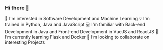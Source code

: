 ### Hi there 👋

👀 I'm interested in Software Development and Machine Learning
💡 I'm trained in Python, Java and JavaScript
💻 I'm familiar with Back-end Development in Java and Front-end Development in VueJS and ReactJS
🌱 I’m currently learning Flask and Docker
💞️ I’m looking to collaborate on interesting Projects

